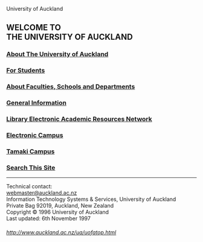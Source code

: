   University of Auckland 

WELCOME TO  
THE UNIVERSITY OF AUCKLAND
---------------------------------------

  

### [About The University of Auckland](ua/aboutuni.html)

### [For Students](ua/stuinfo.html)

### [About Faculties, Schools and Departments](ua/deptinfo.html)

### [General Information](ua/geninfo.html)

### [Library Electronic Academic Resources Network](lbr/libhome.htm)

### [Electronic Campus](/web/19980118073952/http://www.auckland.ac.nz/ec)

### [Tamaki Campus](http://web.archive.org/web/19980118073952/http://www.auckland.ac.nz/tmk)

### [Search This Site](Excite/index.html)

* * *

Technical contact:  
[webmaster@auckland.ac.nz  
](http://web.archive.org/web/19980118073952/mailto:webmaster@auckland.ac.nz)Information Technology Systems & Services, University of Auckland  
Private Bag 92019, Auckland, New Zealand  
Copyright © 1996 University of Auckland  
Last updated: 6th November 1997

###### http://www.auckland.ac.nz/ua/uofatop.html